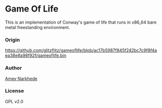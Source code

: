 # Game Of Life

This is an implementation of Conway's game of life that runs in x86_64
bare metal freestanding environment.

### Origin

<https://github.com/glitzflitz/gameoflife/blob/ac17b5987f845f242bc7c9f8f4aea38e8a98f92f/gameoflife.bin>

### Author

[Amey Narkhede](https://github.com/glitzflitz)

### License

GPL v2.0
